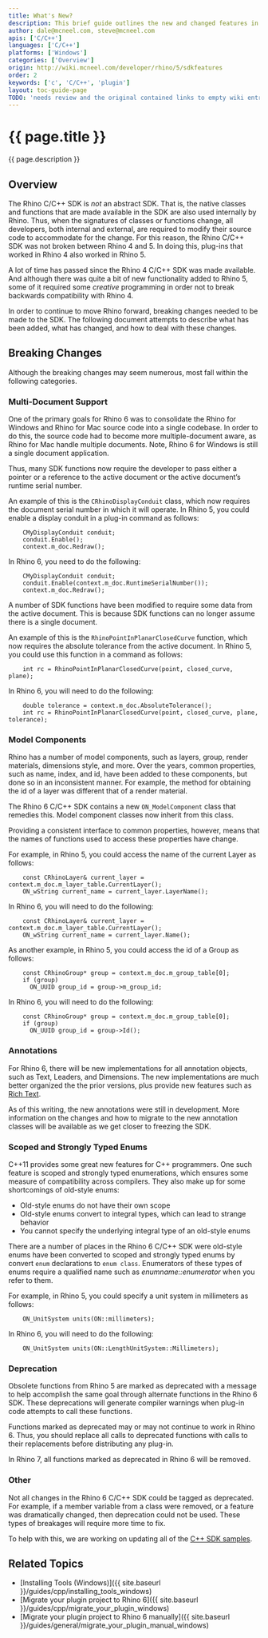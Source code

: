 ```yaml
---
title: What's New?
description: This brief guide outlines the new and changed features in the Rhino C/C++ SDK.
author: dale@mcneel.com, steve@mcneel.com
apis: ['C/C++']
languages: ['C/C++']
platforms: ['Windows']
categories: ['Overview']
origin: http://wiki.mcneel.com/developer/rhino/5/sdkfeatures
order: 2
keywords: ['c', 'C/C++', 'plugin']
layout: toc-guide-page
TODO: 'needs review and the original contained links to empty wiki entries.'
---
```


# {{ page.title }}

{{ page.description }}

## Overview

The Rhino C/C++ SDK is *not* an abstract SDK. That is, the native classes and functions that are made available in the SDK are also used internally by Rhino. Thus, when the signatures of classes or functions change, all developers, both internal and external, are required to modify their source code to accommodate for the change. For this reason, the Rhino C/C++ SDK was not broken between Rhino 4 and 5. In doing this, plug-ins that worked in Rhino 4 also worked in Rhino 5.

A lot of time has passed since the Rhino 4 C/C++ SDK was made available. And although there was quite a bit of new functionality added to Rhino 5, some of it required some *creative* programming in order not to break backwards compatibility with Rhino 4.

In order to continue to move Rhino forward, breaking changes needed to be made to the SDK. The following document attempts to describe what has been added, what has changed, and how to deal with these changes.

## Breaking Changes

Although the breaking changes may seem numerous, most fall within the following categories.

### Multi-Document Support

One of the primary goals for Rhino 6 was to consolidate the Rhino for Windows and Rhino for Mac source code into a single codebase. In order to do this, the source code had to become more multiple-document aware, as Rhino for Mac handle multiple documents. Note, Rhino 6 for Windows is still a single document application.

Thus, many SDK functions now require the developer to pass either a pointer or a reference to the active document or the active document’s runtime serial number.

An example of this is the ```CRhinoDisplayConduit``` class, which now requires the document serial number in which it will operate. In Rhino 5, you could enable a display conduit in a plug-in command as follows:

        CMyDisplayConduit conduit;
        conduit.Enable();
        context.m_doc.Redraw();

In Rhino 6, you need to do the following:

        CMyDisplayConduit conduit;
        conduit.Enable(context.m_doc.RuntimeSerialNumber());
        context.m_doc.Redraw();

A number of SDK functions have been modified to require some data from the active document. This is because SDK functions can no longer assume there is a single document.

An example of this is the ```RhinoPointInPlanarClosedCurve``` function, which now requires the absolute tolerance from the active document. In Rhino 5, you could use this function in a command as follows:

        int rc = RhinoPointInPlanarClosedCurve(point, closed_curve, plane);

In Rhino 6, you will need to do the following:

        double tolerance = context.m_doc.AbsoluteTolerance();
        int rc = RhinoPointInPlanarClosedCurve(point, closed_curve, plane, tolerance);

### Model Components
Rhino has a number of model components, such as layers, group, render materials, dimensions style, and more. Over the years, common properties, such as name, index, and id, have been added to these components, but done so in an inconsistent manner. For example, the method for obtaining the id of a layer was different that of a render material.

The Rhino 6 C/C++ SDK contains a new ```ON_ModelComponent``` class that remedies this. Model component classes now inherit from this class.

Providing a consistent interface to common properties, however, means that the names of functions used to access these properties have change.

For example, in Rhino 5, you could access the name of the current Layer as follows:

        const CRhinoLayer& current_layer = context.m_doc.m_layer_table.CurrentLayer();
        ON_wString current_name = current_layer.LayerName();

In Rhino 6, you will need to do the following:

        const CRhinoLayer& current_layer = context.m_doc.m_layer_table.CurrentLayer();
        ON_wString current_name = current_layer.Name();

As another example, in Rhino 5, you could access the id of a Group as follows:

        const CRhinoGroup* group = context.m_doc.m_group_table[0];
        if (group)
          ON_UUID group_id = group->m_group_id;

In Rhino 6, you will need to do the following:

        const CRhinoGroup* group = context.m_doc.m_group_table[0];
        if (group)
          ON_UUID group_id = group->Id();

### Annotations

For Rhino 6, there will be new implementations for all annotation objects, such as Text, Leaders, and Dimensions. The new implementations are much better organized the the prior versions, plus provide new features such as [Rich Text](https://en.wikipedia.org/wiki/Rich_Text_Format).

As of this writing, the new annotations were still in development. More information on the changes and how to migrate to the new annotation classes will be available as we get closer to freezing the SDK.

### Scoped and Strongly Typed Enums
C++11 provides some great new features for C++ programmers. One such feature is scoped and strongly typed enumerations, which ensures some measure of compatibility across compilers. They also make up for some shortcomings of old-style enums:

- Old-style enums do not have their own scope
- Old-style enums convert to integral types, which can lead to strange behavior
- You cannot specify the underlying integral type of an old-style enums

There are a number of places in the Rhino 6 C/C++ SDK were old-style enums have been converted to scoped and strongly typed enums by convert ```enum``` declarations to ```enum class```. Enumerators of these types of enums require a qualified name such as *enumname::enumerator* when you refer to them. 

For example, in Rhino 5, you could specify a unit system in millimeters as follows:
        
        ON_UnitSystem units(ON::millimeters);
        
In Rhino 6, you will need to do the following:        
        
        ON_UnitSystem units(ON::LengthUnitSystem::Millimeters);

### Deprecation

Obsolete functions from Rhino 5 are marked as deprecated with a message to help accomplish the same goal through alternate functions in the Rhino 6 SDK. These deprecations will generate compiler warnings when plug-in code attempts to call these functions.

Functions marked as deprecated may or may not continue to work in Rhino 6. Thus, you should replace all calls to deprecated functions with calls to their replacements before distributing any plug-in.

In Rhino 7, all functions marked as deprecated in Rhino 6 will be removed.

### Other
Not all changes in the Rhino 6 C/C++ SDK could be tagged as deprecated. For example, if a member variable from a class were removed, or a feature was dramatically changed, then deprecation could not be used. These types of breakages will require more time to fix.

To help with this, we are working on updating all of the [C++ SDK samples](https://github.com/mcneel/Rhino6Samples_CPP).

## Related Topics

- [Installing Tools (Windows)]({{ site.baseurl }}/guides/cpp/installing_tools_windows)
- [Migrate your plugin project to Rhino 6]({{ site.baseurl }}/guides/cpp/migrate_your_plugin_windows)
- [Migrate your plugin project to Rhino 6 manually]({{ site.baseurl }}/guides/general/migrate_your_plugin_manual_windows)

